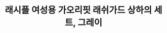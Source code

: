 ---
title: 래시플 여성용 가오리핏 래쉬가드 상하의 세트, 그레이

price: 28,600
stars: 4.5
reviews: (417)
image_url: https://thumbnail9.coupangcdn.com/thumbnails/remote/230x230ex/image/product/image/vendoritem/2019/10/14/3535211315/47fb1e28-7f30-48b8-a4f3-e48649390ef8.jpg
---